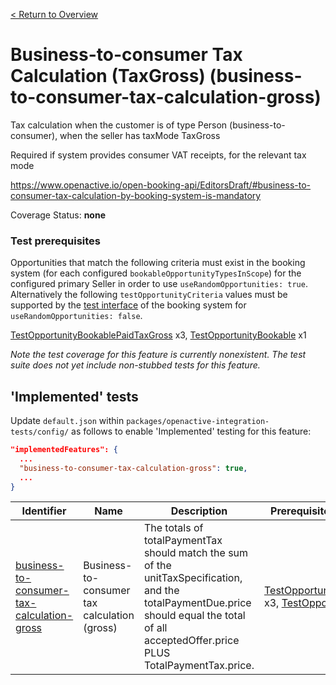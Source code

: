 [< Return to Overview](../../README.md)
# Business-to-consumer Tax Calculation (TaxGross) (business-to-consumer-tax-calculation-gross)

Tax calculation when the customer is of type Person (business-to-consumer), when the seller has taxMode TaxGross

Required if system provides consumer VAT receipts, for the relevant tax mode

https://www.openactive.io/open-booking-api/EditorsDraft/#business-to-consumer-tax-calculation-by-booking-system-is-mandatory

Coverage Status: **none**
### Test prerequisites
Opportunities that match the following criteria must exist in the booking system (for each configured `bookableOpportunityTypesInScope`) for the configured primary Seller in order to use `useRandomOpportunities: true`. Alternatively the following `testOpportunityCriteria` values must be supported by the [test interface](https://openactive.io/test-interface/) of the booking system for `useRandomOpportunities: false`.

[TestOpportunityBookablePaidTaxGross](https://openactive.io/test-interface#TestOpportunityBookablePaidTaxGross) x3, [TestOpportunityBookable](https://openactive.io/test-interface#TestOpportunityBookable) x1

*Note the test coverage for this feature is currently nonexistent. The test suite does not yet include non-stubbed tests for this feature.*


## 'Implemented' tests

Update `default.json` within `packages/openactive-integration-tests/config/` as follows to enable 'Implemented' testing for this feature:

```json
"implementedFeatures": {
  ...
  "business-to-consumer-tax-calculation-gross": true,
  ...
}
```

| Identifier | Name | Description | Prerequisites per Opportunity Type |
|------------|------|-------------|---------------|
| [business-to-consumer-tax-calculation-gross](./implemented/business-to-consumer-tax-calculation-gross-test.js) | Business-to-consumer tax calculation (gross) | The totals of totalPaymentTax should match the sum of the unitTaxSpecification, and the totalPaymentDue.price should equal the total of all acceptedOffer.price PLUS TotalPaymentTax.price. | [TestOpportunityBookablePaidTaxGross](https://openactive.io/test-interface#TestOpportunityBookablePaidTaxGross) x3, [TestOpportunityBookable](https://openactive.io/test-interface#TestOpportunityBookable) x1 |



